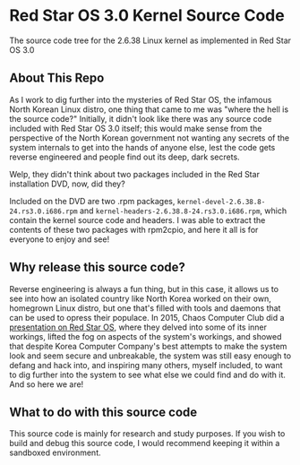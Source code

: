 # Red Star OS 3.0 Kernel Source Code
The source code tree for the 2.6.38 Linux kernel as implemented in Red Star OS 3.0

## About This Repo
As I work to dig further into the mysteries of Red Star OS, the infamous North Korean
Linux distro, one thing that came to me was "where the hell is the source code?"
Initially, it didn't look like there was any source code included with Red Star OS 3.0
itself; this would make sense from the perspective of the North Korean government not
wanting any secrets of the system internals to get into the hands of anyone else, lest
the code gets reverse engineered and people find out its deep, dark secrets.

Welp, they didn't think about two packages included in the Red Star installation DVD,
now, did they?

Included on the DVD are two .rpm packages, `kernel-devel-2.6.38.8-24.rs3.0.i686.rpm`
and `kernel-headers-2.6.38.8-24.rs3.0.i686.rpm`, which contain the kernel source
code and headers. I was able to extract the contents of these two packages with
rpm2cpio, and here it all is for everyone to enjoy and see!

## Why release this source code?
Reverse engineering is always a fun thing, but in this case, it allows us to see into
how an isolated country like North Korea worked on their own, homegrown Linux distro,
but one that's filled with tools and daemons that can be used to opress their
populace. In 2015, Chaos Computer Club did a [presentation on Red Star OS](https://media.ccc.de/v/32c3-7174-lifting_the_fog_on_red_star_os), where they delved into some of its inner
workings, lifted the fog on aspects of the system's workings, and showed that despite
Korea Computer Company's best attempts to make the system look and seem secure and
unbreakable, the system was still easy enough to defang and hack into, and inspiring
many others, myself included, to want to dig further into the system to see what else
we could find and do with it. And so here we are!

## What to do with this source code
This source code is mainly for research and study purposes. If you wish to build and
debug this source code, I would recommend keeping it within a sandboxed environment.
